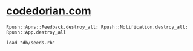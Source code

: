 # [codedorian.com](https://codedorian.com)

```
Rpush::Apns::Feedback.destroy_all; Rpush::Notification.destroy_all; Rpush::App.destroy_all

load "db/seeds.rb"
```
